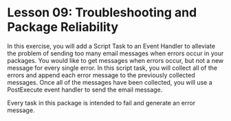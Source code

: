 #  Lesson 09: Troubleshooting and Package Reliability

In this exercise, you will add a Script Task to an Event Handler to alleviate the problem of sending too many email
 messages when errors occur in your packages. You would like to get messages when errors occur, but not a new message
 for
 every single error. In this script task, you will collect all of the errors and append each error message to the
 previously collected messages. Once all of the messages have been collected, you will use a PostExecute event
 handler to
 send the email message.

Every task in this package is intended to fail and generate an error message.